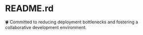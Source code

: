 # README.rd

🍀 Committed to reducing deployment bottlenecks and fostering a collaborative development environment.
